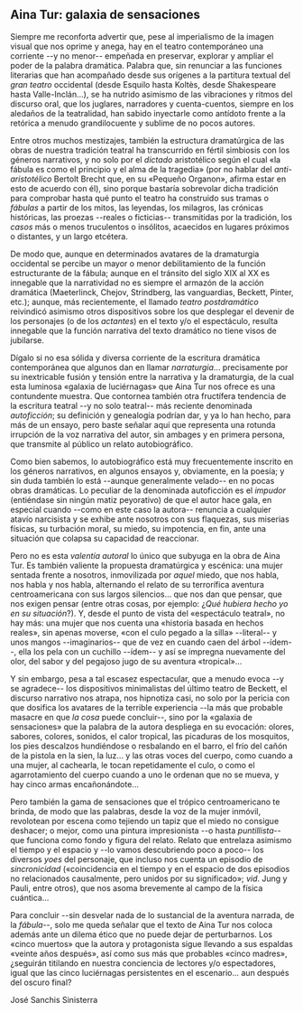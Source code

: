 ## Aina Tur: galaxia de sensaciones

Siempre me reconforta advertir que, pese al imperialismo de la imagen
visual que nos oprime y anega, hay en el teatro contemporáneo una
corriente --y no menor-- empeñada en preservar, explorar y ampliar el
poder de la palabra dramática. Palabra que, sin renunciar a las
funciones literarias que han acompañado desde sus orígenes a la
partitura textual del *gran teatro* occidental (desde Esquilo hasta
Koltès, desde Shakespeare hasta Valle-Inclán...), se ha nutrido asimismo
de las vibraciones y ritmos del discurso oral, que los juglares,
narradores y cuenta-cuentos, siempre en los aledaños de la teatralidad,
han sabido inyectarle como antídoto frente a la retórica a menudo
grandilocuente y sublime de no pocos autores.

Entre otros muchos mestizajes, también la estructura dramatúrgica de las
obras de nuestra tradición teatral ha transcurrido en fértil simbiosis
con los géneros narrativos, y no solo por el *dictado* aristotélico
según el cual «la fábula es como el principio y el alma de la tragedia»
(por no hablar del *anti-aristotélico* Bertolt Brecht que, en su
«Pequeño Organon», afirma estar en esto de acuerdo con él), sino porque
bastaría sobrevolar dicha tradición para comprobar hasta qué punto el
teatro ha construido sus tramas o *fábulas* a partir de los mitos, las
leyendas, los milagros, las crónicas históricas, las proezas --reales o
ficticias-- transmitidas por la tradición, los *casos* más o menos
truculentos o insólitos, acaecidos en lugares próximos o distantes, y un
largo etcétera.

De modo que, aunque en determinados avatares de la dramaturgia
occidental se percibe un mayor o menor debilitamiento de la función
estructurante de la fábula; aunque en el tránsito del siglo XIX al XX es
innegable que la narratividad no es siempre el armazón de la acción
dramática (Maeterlinck, Chejov, Strindberg, las vanguardias, Beckett,
Pinter, etc.); aunque, más recientemente, el llamado *teatro
postdramático* reivindicó asimismo otros dispositivos sobre los que
desplegar el devenir de los personajes (o de los *actantes*) en el texto
y/o el espectáculo, resulta innegable que la función narrativa del texto
dramático no tiene visos de jubilarse.

Dígalo si no esa sólida y diversa corriente de la escritura dramática
contemporánea que algunos dan en llamar *narraturgia*... precisamente
por su inextricable fusión y tensión entre la narrativa y la
dramaturgia, de la cual esta luminosa «galaxia de luciérnagas» que Aina
Tur nos ofrece es una contundente muestra. Que contornea también otra
fructífera tendencia de la escritura teatral --y no solo teatral-- más
reciente denominada *autoficción*; su definición y genealogía podrían
dar, y ya lo han hecho, para más de un ensayo, pero baste señalar aquí
que representa una rotunda irrupción de la voz narrativa del autor, sin
ambages y en primera persona, que transmite al público un relato
autobiográfico.

Como bien sabemos, lo autobiográfico está muy frecuentemente inscrito en
los géneros narrativos, en algunos ensayos y, obviamente, en la poesía;
y sin duda también lo está --aunque generalmente velado-- en no pocas
obras dramáticas. Lo peculiar de la denominada autoficción es el
*impudor* (entiéndase sin ningún matiz peyorativo) de que el autor hace
gala, en especial cuando --como en este caso la autora-- renuncia a
cualquier atavío narcisista y se exhibe ante nosotros con sus flaquezas,
sus miserias físicas, su turbación moral, su miedo, su impotencia, en
fin, ante una situación que colapsa su capacidad de reaccionar.

Pero no es esta *valentía autoral* lo único que subyuga en la obra de
Aina Tur. Es también valiente la propuesta dramatúrgica y escénica: una
mujer sentada frente a nosotros, inmovilizada por *aquel* miedo, que nos
habla, nos habla y nos habla, alternando el relato de su terrorífica
aventura centroamericana con sus largos silencios... que nos dan que
pensar, que nos exigen pensar (entre otras cosas, por ejemplo: ¿*Qué
hubiera hecho yo en su situación*?). Y, desde el punto de vista del
«espectáculo teatral», no hay más: una mujer que nos cuenta una
«historia basada en hechos reales», sin apenas moverse, «con el culo
pegado a la silla» --literal-- y unos mangos --imaginarios-- que de vez
en cuando caen del árbol --ídem--, ella los pela con un cuchillo
--ídem-- y así se impregna nuevamente del olor, del sabor y del pegajoso
jugo de su aventura «tropical»...

Y sin embargo, pesa a tal escasez espectacular, que a menudo evoca --y
se agradece-- los dispositivos minimalistas del último teatro de
Beckett, el discurso narrativo nos atrapa, nos hipnotiza casi, no solo
por la pericia con que dosifica los avatares de la terrible experiencia
--la más que probable masacre en que *la cosa* puede concluir--, sino
por la «galaxia de sensaciones» que la palabra de la autora despliega en
su evocación: olores, sabores, colores, sonidos, el calor tropical, las
picaduras de los mosquitos, los pies descalzos hundiéndose o resbalando
en el barro, el frío del cañón de la pistola en la sien, la luz... y las
otras voces del cuerpo, como cuando a una mujer, al cachearla, le tocan
repetidamente el culo, o como el agarrotamiento del cuerpo cuando a uno
le ordenan que no se mueva, y hay cinco armas encañonándote...

Pero también la gama de sensaciones que el trópico centroamericano te
brinda, de modo que las palabras, desde la voz de la mujer inmóvil,
revolotean por escena como tejiendo un tapiz que el miedo no consigue
deshacer; o mejor, como una pintura impresionista --o hasta
*puntillista*-- que funciona como fondo y figura del relato. Relato que
entrelaza asimismo el tiempo y el espacio y --lo vamos descubriendo poco
a poco-- los diversos *yoes* del personaje, que incluso nos cuenta un
episodio de *sincronicidad* («coincidencia en el tiempo y en el espacio
de dos episodios no relacionados causalmente, pero unidos por su
significado»; *vid*. Jung y Pauli, entre otros), que nos asoma
brevemente al campo de la física cuántica...

Para concluir --sin desvelar nada de lo sustancial de la aventura
narrada, de la *fábula*--, solo me queda señalar que el texto de Aina
Tur nos coloca además ante un dilema ético que no puede dejar de
perturbarnos. Los «cinco muertos» que la autora y protagonista sigue
llevando a sus espaldas «veinte años después», así como sus más que
probables «cinco madres», ¿seguirán titilando en nuestra conciencia de
lectores y/o espectadores, igual que las cinco luciérnagas persistentes
en el escenario... aun después del oscuro final?

José Sanchis Sinisterra
